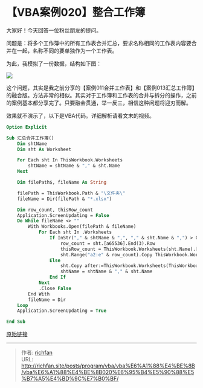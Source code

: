 # 【VBA案例020】整合工作簿


大家好！今天回答一位粉丝朋友的提问。

问题是：将多个工作簿中的所有工作表合并汇总，要求名称相同的工作表内容要合并在一起，名称不同的要单独作为一个工作表。

为此，我模拟了一份数据，结构如下图：

![](https://img.richfan.site/program/vba/vba案列/【VBA案例020】整合工作簿.png)

这个问题，其实是我之前分享的【案例011合并工作表】和【案例013汇总工作簿】的融合版。方法非常的相似。其实对于工作簿和工作表的合并与拆分的操作，之前的案例基本都分享完了。只要融会贯通，举一反三，相信这种问题将迎刃而解。

效果就不演示了，以下是VBA代码。详细解析请看文末的视频。

```vb
Option Explicit

Sub 汇总合并工作簿()
    Dim shtName
    Dim sht As Worksheet

    For Each sht In ThisWorkbook.Worksheets
        shtName = shtName & "," & sht.Name
    Next

    Dim filePath$, fileName As String

    filePath = ThisWorkbook.Path & "\文件夹\"
    fileName = Dir(filePath & "*.xlsx")

    Dim row_count, thisRow_count
    Application.ScreenUpdating = False
    Do While fileName <> ""
        With Workbooks.Open(filePath & fileName)
            For Each sht In .Worksheets
                If InStr("," & shtName & ",", "," & sht.Name & ",") > 0 Then
                    row_count = sht.[a65536].End(3).Row
                    thisRow_count = ThisWorkbook.Worksheets(sht.Name).[a65536].End(3).Row
                    sht.Range("a2:e" & row_count).Copy ThisWorkbook.Worksheets(sht.Name).Range("a" & thisRow_count + 1)
                Else
                    sht.Copy after:=ThisWorkbook.Worksheets(ThisWorkbook.Worksheets.Count)
                    shtName = shtName & "," & sht.Name
                End If
            Next
            .Close False
        End With
        fileName = Dir
    Loop
    Application.ScreenUpdating = True

End Sub
```

[原始链接](https://mp.weixin.qq.com/s?__biz=MzIyOTc3NzQ2NA==&mid=2247485296&idx=1&sn=368ced654f9b46912baa0fba537656af&chksm=e8bcce27dfcb4731f5192f230ed000202ad3c401136f1d56d70c53a901bf99ab6d377d416eaf&scene=178&cur_album_id=3115603487041503237#rd)

---

> 作者: [richfan](https://richfan.site/)  
> URL: http://richfan.site/posts/program/vba/vba%E6%A1%88%E4%BE%8B/vba%E6%A1%88%E4%BE%8B020%E6%95%B4%E5%90%88%E5%B7%A5%E4%BD%9C%E7%B0%BF/  

